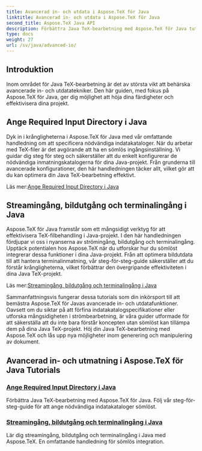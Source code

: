 ```yaml
---
title: Avancerad in- och utdata i Aspose.TeX för Java
linktitle: Avancerad in- och utdata i Aspose.TeX för Java
second_title: Aspose.TeX Java API
description: Förbättra Java TeX-bearbetning med Aspose.TeX för Java tutorials. Lär dig att specificera indatakataloger och optimera strömbehandling för förbättrade Java-projekt.
type: docs
weight: 27
url: /sv/java/advanced-io/
---
```


## Introduktion

Inom området för Java TeX-bearbetning är det av största vikt att behärska avancerade in- och utdatatekniker. Den här guiden, med fokus på Aspose.TeX för Java, ger dig möjlighet att höja dina färdigheter och effektivisera dina projekt.

## Ange Required Input Directory i Java

Dyk in i krångligheterna i Aspose.TeX för Java med vår omfattande handledning om att specificera nödvändiga indatakataloger. När du arbetar med TeX-filer är det avgörande att ha en sömlös ingångsinställning. Vi guidar dig steg för steg och säkerställer att du enkelt konfigurerar de nödvändiga inmatningskatalogerna för dina Java-projekt. Från grunderna till avancerade konfigurationer, den här handledningen täcker allt, vilket gör att du kan optimera din Java TeX-bearbetning effektivt.

 Läs mer:[Ange Required Input Directory i Java](./required-input-directory/)

## Streamingång, bildutgång och terminalingång i Java

Aspose.TeX för Java framstår som ett mångsidigt verktyg för att effektivisera TeX-filbehandling i Java-projekt. I den här handledningen fördjupar vi oss i nyanserna av strömingång, bildutgång och terminalingång. Upptäck potentialen hos Aspose.TeX när du utforskar hur du sömlöst integrerar dessa funktioner i dina Java-projekt. Från att optimera bildutdata till att hantera terminalinmatning, vår steg-för-steg-guide säkerställer att du förstår krångligheterna, vilket förbättrar den övergripande effektiviteten i dina Java TeX-projekt.

 Läs mer:[Streamingång, bildutgång och terminalingång i Java](./stream-input-image-output/)

Sammanfattningsvis fungerar dessa tutorials som din inkörsport till att bemästra Aspose.TeX för Javas avancerade in- och utdatafunktioner. Oavsett om du siktar på att förfina indatakatalogspecifikationer eller utforska mångsidigheten i strömbearbetning, är våra guider utformade för att säkerställa att du inte bara förstår koncepten utan sömlöst kan tillämpa dem på dina Java TeX-projekt. Höj din Java TeX-bearbetning med Aspose.TeX och lås upp nya möjligheter inom generering och manipulering av dokument.
## Avancerad in- och utmatning i Aspose.TeX för Java Tutorials
### [Ange Required Input Directory i Java](./required-input-directory/)
Förbättra Java TeX-bearbetning med Aspose.TeX för Java. Följ vår steg-för-steg-guide för att ange nödvändiga indatakataloger sömlöst.
### [Streamingång, bildutgång och terminalingång i Java](./stream-input-image-output/)
Lär dig streamingång, bildutgång och terminalingång i Java med Aspose.TeX. En omfattande handledning för sömlös integration.